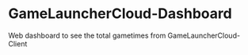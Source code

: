 # GameLauncherCloud-Dashboard
Web dashboard to see the total gametimes from GameLauncherCloud-Client
